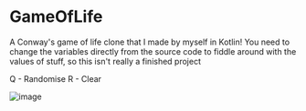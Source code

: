 # GameOfLife
A Conway's game of life clone that I made by myself in Kotlin!
You need to change the variables directly from the source code to fiddle around with the values of stuff, so this isn't really a finished project

Q - Randomise
R - Clear

![image](https://user-images.githubusercontent.com/98701057/163713967-c297500b-1451-4eff-b4fc-78feec87aa06.png)
